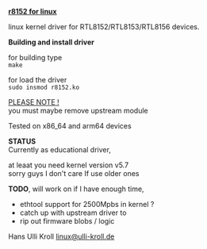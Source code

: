 <u>**r8152 for linux**</u>

linux kernel driver for RTL8152/RTL8153/RTL8156 devices.

**Building and install driver**

for building type  
`make`  

for load the driver  
`sudo insmod r8152.ko`  

<u>PLEASE NOTE !</u>  
you must maybe remove upstream module 

Tested on x86_64 and arm64 devices  

**STATUS**  
Currently as educational driver,  

at leaat you need kernel version v5.7  
sorry guys I don't care If use older ones  

**TODO**, will work on if I have enough time,  
- ethtool support for 2500Mpbs in kernel ?  
- catch up with upstream driver to
- rip out firmware blobs / logic  

Hans Ulli Kroll <linux@ulli-kroll.de>
